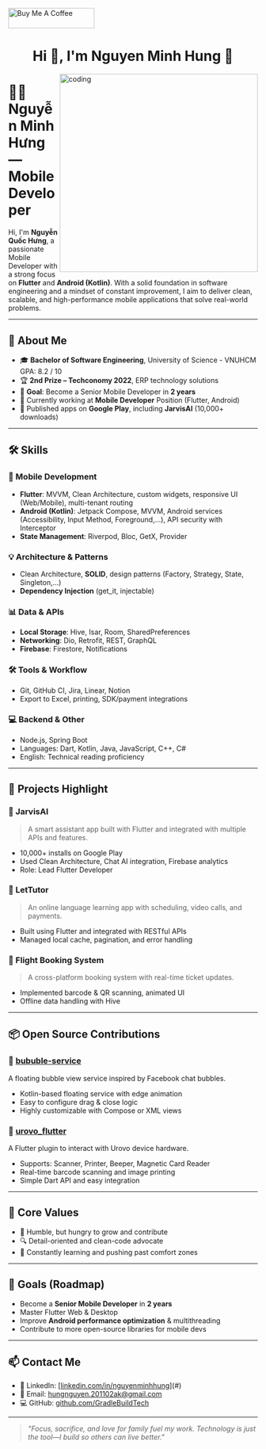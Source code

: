 
<a href="https://www.buymeacoffee.com/roniemartinez" target="_blank"><img src="https://cdn.buymeacoffee.com/buttons/default-orange.png" alt="Buy Me A Coffee" height="41" width="174"></a>

<h1 align="center">Hi 🐼, I'm Nguyen Minh Hung 🐼</h1>
<img align="right" alt="coding" width="400" src="https://github.com/nguyenminhhung2011/nguyenminhhung2011/assets/90996598/eca5bef5-4def-4252-b150-b63a8f3ca6e8">

# 👨‍💻 Nguyễn Minh  Hưng — Mobile Developer

Hi, I'm **Nguyễn Quốc Hưng**, a passionate Mobile Developer with a strong focus on **Flutter** and **Android (Kotlin)**. With a solid foundation in software engineering and a mindset of constant improvement, I aim to deliver clean, scalable, and high-performance mobile applications that solve real-world problems.

---

## 🚀 About Me

- 🎓 **Bachelor of Software Engineering**, University of Science - VNUHCM  
  GPA: 8.2 / 10  
- 🏆 **2nd Prize – Techconomy 2022**, ERP technology solutions
- 🎯 **Goal**: Become a Senior Mobile Developer in **2 years**  
- 💼 Currently working at **Mobile Developer** Position (Flutter, Android)
- 📱 Published apps on **Google Play**, including **JarvisAI** (10,000+ downloads)

---

## 🛠️ Skills

### 📱 Mobile Development
- **Flutter**: MVVM, Clean Architecture, custom widgets, responsive UI (Web/Mobile), multi-tenant routing  
- **Android (Kotlin)**: Jetpack Compose, MVVM, Android services (Accessibility, Input Method, Foreground,...), API security with Interceptor  
- **State Management**: Riverpod, Bloc, GetX, Provider  

### 💡 Architecture & Patterns
- Clean Architecture, **SOLID**, design patterns (Factory, Strategy, State, Singleton,...)  
- **Dependency Injection** (get_it, injectable)  

### 📊 Data & APIs
- **Local Storage**: Hive, Isar, Room, SharedPreferences  
- **Networking**: Dio, Retrofit, REST, GraphQL  
- **Firebase**: Firestore, Notifications  

### 🛠️ Tools & Workflow
- Git, GitHub CI, Jira, Linear, Notion  
- Export to Excel, printing, SDK/payment integrations  

### 💻 Backend & Other
- Node.js, Spring Boot  
- Languages: Dart, Kotlin, Java, JavaScript, C++, C#  
- English: Technical reading proficiency  

---

## 📂 Projects Highlight

### 🔹 JarvisAI  
> A smart assistant app built with Flutter and integrated with multiple APIs and features.

- 10,000+ installs on Google Play  
- Used Clean Architecture, Chat AI integration, Firebase analytics  
- Role: Lead Flutter Developer  

### 🔹 LetTutor  
> An online language learning app with scheduling, video calls, and payments.

- Built using Flutter and integrated with RESTful APIs  
- Managed local cache, pagination, and error handling  

### 🔹 Flight Booking System  
> A cross-platform booking system with real-time ticket updates.

- Implemented barcode & QR scanning, animated UI  
- Offline data handling with Hive  

---

## 📦 Open Source Contributions

### 🧩 [bububle-service](https://github.com/GradleBuildTech/bububle-service)
A floating bubble view service inspired by Facebook chat bubbles.

- Kotlin-based floating service with edge animation
- Easy to configure drag & close logic
- Highly customizable with Compose or XML views

### 🧩 [urovo_flutter](https://github.com/GradleBuildTech/urovo_flutter)
A Flutter plugin to interact with Urovo device hardware.

- Supports: Scanner, Printer, Beeper, Magnetic Card Reader
- Real-time barcode scanning and image printing
- Simple Dart API and easy integration

---

## 📖 Core Values

- 🤝 Humble, but hungry to grow and contribute  
- 🔍 Detail-oriented and clean-code advocate  
- 🧗 Constantly learning and pushing past comfort zones  

---

## 🧭 Goals (Roadmap)

- Become a **Senior Mobile Developer**  in **2 years**
- Master Flutter Web & Desktop  
- Improve **Android performance optimization** & multithreading  
- Contribute to more open-source libraries for mobile devs  

---

## 📫 Contact Me

- 💼 LinkedIn: [[linkedin.com/in/nguyenminhhung](https://www.linkedin.com/in/h%C6%B0ng-nguy%E1%BB%85n-404020246/)](#)
- 📧 Email: hungnguyen.201102ak@gmail.com 
- 💻 GitHub: [github.com/GradleBuildTech](https://github.com/GradleBuildTech)

---

> *"Focus, sacrifice, and love for family fuel my work. Technology is just the tool—I build so others can live better."*

